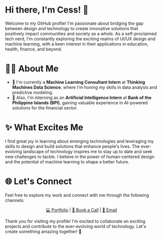# Hi there, I'm Cess! 👋


Welcome to my GitHub profile! I'm passionate about bridging the gap between design and technology to create innovative solutions that positively impact communities and society as a whole. As a self-proclaimed tech nerd, I'm constantly exploring the exciting realms of UI/UX design and machine learning, with a keen interest in their applications in education, health, finance, and beyond.

# 👩‍💻 About Me

<ul>
  <li>🌱 I'm currently a <b>Machine Learning Consultant Intern</b> at <b>Thinking Machines Data Science</b>, where I'm honing my skills in data analysis and predictive modeling.</li>
  <li>💼 Also, I'm interning as an <b>Artificial Intelligence Intern</b> at <b>Bank of the Philippine Islands (BPI)</b>, gaining valuable experience in AI-powered solutions for the financial sector.</li>
  </li>
</ul>

# ✨ What Excites Me

<p>
  I find great joy in learning about emerging technologies and leveraging my skills to design and build solutions that enhance people's lives. The ever-evolving landscape of technology inspires me to stay up to date and seek new challenges to tackle. I believe in the power of human-centered design and the potential of machine learning to shape a better future. 
</p>

# 🌐 Let's Connect

<p>
  Feel free to explore my work and connect with me through the following channels:
</p>

<p align="center">
  <a href="https://princessventures.com">💻 Portfolio</a> |
  <a href="https://calendly.com/cessventures/30-min-call">📅 Book a Call</a> |
  <a href="mailto:hello@princessventures.com">💌 Email</a>
</p>

<p>
  Thank you for visiting my profile! I'm excited to collaborate on exciting projects and contribute to the ever-evolving world of technology. Let's create something amazing together! 🚀
</p>
